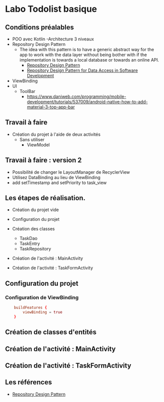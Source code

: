 # Labo Todolist basique
 
## Conditions préalables

- POO avec Kotlin
  -Architecture 3 niveaux
- Repository Design Pattern
  - The idea with this pattern is to have a generic abstract way for the app to work with the data layer without being bother with if the implementation is towards a local database or towards an online API.
    - [Repository Design Pattern](https://medium.com/@pererikbergman/repository-design-pattern-e28c0f3e4a30)
    - [Repository Design Pattern for Data Access in Software Development](https://psid23.medium.com/repository-pattern-for-data-access-in-software-development-4c10aa9604da)
- ViewBinding
- UI
  - ToolBar
    - https://www.daniweb.com/programming/mobile-development/tutorials/537009/android-native-how-to-add-material-3-top-app-bar

## Travail à faire

- Création du projet à l'aide de deux activités
  - Sans utiliser 
    - ViewModel

## Travail à faire : version 2
- Possibilité de changer le LayoutManager de RecyclerView
- Utilisez DataBinding au lieu de ViewBinding
- add setTimestamp and setPriority to task_view

## Les étapes de réalisation.

- Création du projet vide
- Configuration du projet
- Création des classes
  - TaskDao
  - TaskEntry
  - TaskRepository

- Création de l'activité : MainActivity
- Création de l'activité : TaskFormActivity

## Configuration du projet

### Configuration de ViewBinding 

````conf
    buildFeatures {
        viewBinding = true
    }
````

## Création de classes d'entités

## Création de l'activité : MainActivity

## Création de l'activité : TaskFormActivity


## Les références
- [Repository Design Pattern](https://medium.com/@pererikbergman/repository-design-pattern-e28c0f3e4a30)